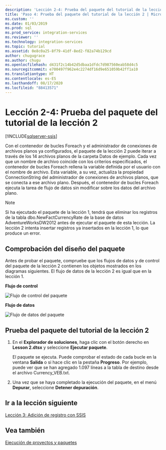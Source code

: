 ```yaml
---
description: 'Lección 2-4: Prueba del paquete del tutorial de la lección 2'
title: 'Paso 4: Prueba del paquete del tutorial de la lección 2 | Microsoft Docs'
ms.custom: ''
ms.date: 01/03/2019
ms.prod: sql
ms.prod_service: integration-services
ms.reviewer: ''
ms.technology: integration-services
ms.topic: tutorial
ms.assetid: 0e8c0a25-8f79-41df-8ed2-f82a74b129cd
author: chugugrace
ms.author: chugu
ms.openlocfilehash: d431f2c14b42d5dbaa1dfdc7d987560eab58d4c5
ms.sourcegitcommit: e700497f962e4c2274df16d9e651059b42ff1a10
ms.translationtype: HT
ms.contentlocale: es-ES
ms.lasthandoff: 08/17/2020
ms.locfileid: "88413571"
---
```

# <a name="lesson-2-4-test-the-lesson-2-tutorial-package"></a>Lección 2-4: Prueba del paquete del tutorial de la lección 2

[!INCLUDE[sqlserver-ssis](../includes/applies-to-version/sqlserver-ssis.md)]



Con el contenedor de bucles Foreach y el administrador de conexiones de archivos planos ya configurados, el paquete de la lección 2 puede iterar a través de los 14 archivos planos de la carpeta Datos de ejemplo. Cada vez que un nombre de archivo coincide con los criterios especificados, el contenedor de bucles Foreach rellena la variable definida por el usuario con el nombre de archivo. Esta variable, a su vez, actualiza la propiedad ConnectionString del administrador de conexiones de archivos planos, que se conecta a ese archivo plano. Después, el contenedor de bucles Foreach ejecuta la tarea de flujo de datos sin modificar sobre los datos del archivo plano.  
  
> [!NOTE]  
> Si ha ejecutado el paquete de la lección 1, tendrá que eliminar los registros de la tabla dbo.NewFactCurrencyRate de la base de datos AdventureWorksDW2012 antes de ejecutar el paquete de esta lección. La lección 2 intenta insertar registros ya insertados en la lección 1, lo que produce un error.  
  
## <a name="check-the-package-layout"></a>Comprobación del diseño del paquete  
Antes de probar el paquete, compruebe que los flujos de datos y de control del paquete de la lección 2 contienen los objetos mostrados en los diagramas siguientes. El flujo de datos de la lección 2 es igual que en la lección 1.  
  
**Flujo de control**  
  
![Flujo de control del paquete](../integration-services/media/task4lesson2control.gif "Flujo de control del paquete")  
  
**Flujo de datos**  
  
![Flujo de datos del paquete](../integration-services/media/task9lesson1data.gif "Flujo de datos del paquete")  
  
## <a name="test-the-lesson-2-tutorial-package"></a>Prueba del paquete del tutorial de la lección 2  
  
1.  En el **Explorador de soluciones**, haga clic con el botón derecho en **Lesson 2.dtsx** y seleccione **Ejecutar paquete**.  
  
    El paquete se ejecuta. Puede comprobar el estado de cada bucle en la ventana **Salida** o si hace clic en la pestaña **Progreso**. Por ejemplo, puede ver que se han agregado 1.097 líneas a la tabla de destino desde el archivo Currency_VEB.txt.  
  
2.  Una vez que se haya completado la ejecución del paquete, en el menú **Depurar**, seleccione **Detener depuración**.  
  
## <a name="go-to-next-lesson"></a>Ir a la lección siguiente  
[Lección 3: Adición de registro con SSIS](../integration-services/lesson-3-add-logging-with-ssis.md)  
  
## <a name="see-also"></a>Vea también  
[Ejecución de proyectos y paquetes](../integration-services/packages/deploy-integration-services-ssis-projects-and-packages.md)  
  
  
  

